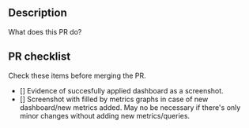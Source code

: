 ## Description
What does this PR do?

## PR checklist

Check these items before merging the PR.

- [] Evidence of succesfully applied dashboard as a screenshot.
- [] Screenshot with filled by metrics graphs in case of new dashboard/new metrics added. May no be necessary if there's only minor changes without adding new metrics/queries.
